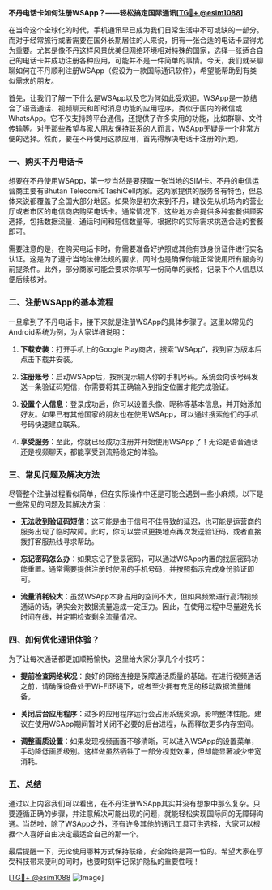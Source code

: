 **不丹电话卡如何注册WSApp？——轻松搞定国际通讯[[TG💪+ @esim1088](https://t.me/s/esim1088)]**

在当今这个全球化的时代，手机通讯早已成为我们日常生活中不可或缺的一部分。而对于经常旅行或者需要在国外长期居住的人来说，拥有一张合适的电话卡显得尤为重要。尤其是像不丹这样风景优美但网络环境相对特殊的国家，选择一张适合自己的电话卡并成功注册各种应用，可能并不是一件简单的事情。今天，我们就来聊聊如何在不丹顺利注册WSApp（假设为一款国际通讯软件），希望能帮助到有类似需求的朋友。

首先，让我们了解一下什么是WSApp以及它为何如此受欢迎。WSApp是一款结合了语音通话、视频聊天和即时消息功能的应用程序，类似于国内的微信或WhatsApp。它不仅支持跨平台通信，还提供了许多实用的功能，比如群聊、文件传输等。对于那些希望与家人朋友保持联系的人而言，WSApp无疑是一个非常方便的选择。然而，要在不丹使用这款应用，首先得解决电话卡注册的问题。

### 一、购买不丹电话卡

想要在不丹使用WSApp，第一步当然是要获取一张当地的SIM卡。不丹的电信运营商主要有Bhutan Telecom和TashiCell两家。这两家提供的服务各有特色，但总体来说都覆盖了全国大部分地区。如果你是初次来到不丹，建议先从机场内的营业厅或者市区的电信商店购买电话卡。通常情况下，这些地方会提供多种套餐供顾客选择，包括数据流量、通话时间和短信数量等。根据你的实际需求挑选合适的套餐即可。

需要注意的是，在购买电话卡时，你需要准备好护照或其他有效身份证件进行实名认证。这是为了遵守当地法律法规的要求，同时也是确保你能正常使用所有服务的前提条件。此外，部分商家可能会要求你填写一份简单的表格，记录下个人信息以便后续核对。

### 二、注册WSApp的基本流程

一旦拿到了不丹电话卡，接下来就是注册WSApp的具体步骤了。这里以常见的Android系统为例，为大家详细说明：

1. **下载安装**：打开手机上的Google Play商店，搜索“WSApp”，找到官方版本后点击下载并安装。
   
2. **注册账号**：启动WSApp后，按照提示输入你的手机号码。系统会向该号码发送一条验证码短信，你需要将其正确输入到指定位置才能完成验证。

3. **设置个人信息**：登录成功后，你可以设置头像、昵称等基本信息，并开始添加好友。如果已有其他国家的朋友也在使用WSApp，可以通过搜索他们的手机号码快速建立联系。

4. **享受服务**：至此，你就已经成功注册并开始使用WSApp了！无论是语音通话还是视频聊天，都能享受到流畅稳定的体验。

### 三、常见问题及解决方法

尽管整个注册过程看似简单，但在实际操作中还是可能会遇到一些小麻烦。以下是一些常见的问题及其解决方案：

- **无法收到验证码短信**：这可能是由于信号不佳导致的延迟，也可能是运营商的服务出现了临时故障。此时，你可以尝试更换地点再次发送验证码，或者直接拨打客服热线寻求帮助。
  
- **忘记密码怎么办**：如果忘记了登录密码，可以通过WSApp内置的找回密码功能重置。通常需要提供注册时使用的手机号码，并按照指示完成身份验证即可。

- **流量消耗较大**：虽然WSApp本身占用的空间不大，但如果频繁进行高清视频通话的话，确实会对数据流量造成一定压力。因此，在使用过程中尽量避免长时间在线，并定期检查剩余流量情况。

### 四、如何优化通讯体验？

为了让每次通话都更加顺畅愉快，这里给大家分享几个小技巧：

- **提前检查网络状况**：良好的网络连接是保障通话质量的基础。在进行视频通话之前，请确保设备处于Wi-Fi环境下，或者至少拥有充足的移动数据流量储备。

- **关闭后台应用程序**：过多的应用程序运行会占用系统资源，影响整体性能。建议在使用WSApp期间暂时关闭不必要的后台进程，从而释放更多内存空间。

- **调整画质设置**：如果发现视频画面不够清晰，可以进入WSApp的设置菜单，手动降低画质级别。这样做虽然牺牲了一部分视觉效果，但却能显著减少带宽消耗。

### 五、总结

通过以上内容我们可以看出，在不丹注册WSApp其实并没有想象中那么复杂。只要遵循正确的步骤，并注意解决可能出现的问题，就能轻松实现国际间的无障碍沟通。当然啦，除了WSApp之外，还有许多其他的通讯工具可供选择，大家可以根据个人喜好自由决定最适合自己的那一个。

最后提醒一下，无论使用哪种方式保持联络，安全始终是第一位的。希望大家在享受科技带来便利的同时，也要时刻牢记保护隐私的重要性哦！

[[TG💪+ @esim1088](https://t.me/s/esim1088) ![Image](https://i.postimg.cc/4NQfJmqS/Snipaste-2025-05-13-00-14-12.png)]